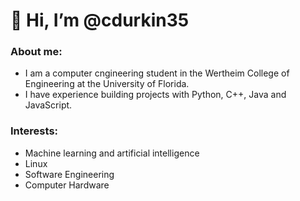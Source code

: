 # 👋 Hi, I’m @cdurkin35

### About me:
- I am a computer cngineering student in the Wertheim College of Engineering at the University of Florida. 
- I have experience building projects with Python, C++, Java and JavaScript.

### Interests:
- Machine learning and artificial intelligence
- Linux
- Software Engineering
- Computer Hardware
